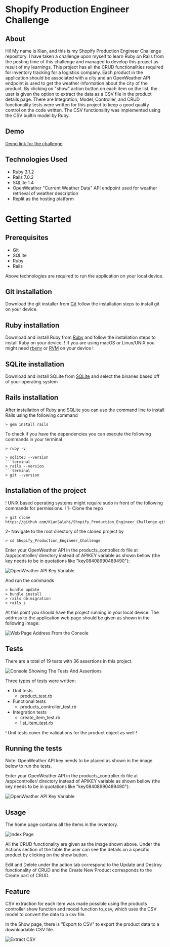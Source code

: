 # Shopify Production Engineer Challenge

## About
Hi! My name is Kian, and this is my Shopify Production Engineer Challenge repository. I have taken a challenge upon myself to learn Ruby on Rails from the posting time of this challenge and managed to develop this project as result of my learnings. This project has all the CRUD functionalities required for inventory tracking for a logistics company. Each product in the application should be associated with a city and an OpenWeather API endpoint is used to get the weather information about the city of the product. By clicking on "show" action button on each item on the list, the user is given the option to extract the data as a CSV file in the product details page. There are Integration, Model, Controller, and CRUD functionality tests were written for this project to keep a good quality control on the code written. The CSV functionality was implemented using the CSV builtin model by Ruby. 

## Demo
[Demo link for the challenge](https://ShopifyProductionEngineerChallenge.kiansalehi.repl.co)
## Technologies Used
* Ruby 3.1.2
* Rails 7.0.2
* SQLite 1.4
* OpenWeather "Current Weather Data" API endpoint used for weather retrieval of weather description
* Replit as the hosting platform

# Getting Started
## Prerequisites
* Git
* SQLite
* Ruby
* Rails

Above technologies are required to run the application on your local device.
## Git installation
Download the git installer from [Git](https://git-scm.com/downloads) follow the installation steps to install git on your device.
## Ruby installation
Download and install Ruby from [Ruby](https://www.ruby-lang.org/en/downloads/) and follow the installation steps to install Ruby on your device.
! If you are using macOS or Linux/UNIX you might need [rbenv](https://github.com/rbenv/rbenv) or [RVM](http://rvm.io/) on your device !
## SQLite installation
Download and install SQLite from [SQLite](https://www.sqlite.org/download.html) and select the binaries based off of your operating system
## Rails installation
After installation of Ruby and SQLite you can use the command line to install Rails using the following command
```terminal
> gem install rails
```
To check if you have the dependencies you can execute the following commands in your terminal
```terminal
> ruby -v
```
```terminal
> sqlite3 --version
```terminal
> rails --version
```terminal
> git --version
```
## Installation of the project
! UNIX based operating systems might require sudo in front of the following commands for permissions. !
1- Clone the repo
```git
> git clone https://github.com/KianSalehi/Shopify_Production_Engineer_Challenge.git
```
2- Navigate to the root directory of the cloned project by
```terminal
> cd Shopify_Production_Engineer_Challenge
```
Enter your OpenWeather API in the products_controller.rb file at /app/controller/ directory instead of APIKEY variable as shown bellow (the key needs to be in quotations like "key08408990489490"):

![OpenWeather API Key Variable](/readme_pictures/OpenWeather_API_Key.png)

And run the commands
```terminal
> bundle update
> bundle install
> rails db:migration
> rails s
```
At this point you should have the project running in your local device. The address to the application web page should be given as shown in the following image:

![Web Page Address From the Console](/readme_pictures/Console_starting_project_link.png)

## Tests
There are a total of 19 tests with 36 assertions in this project.

![Console Showing The Tests And Assertions](/readme_pictures/Tests.png)

Three types of tests were written:
* Unit tests 
    * product_test.rb
* Functional tests
    * products_controller_test.rb
* Integration tests
    * create_item_test.rb
    * list_item_test.rb

! Unit tests cover the validations for the product object as well !

## Running the tests

Note: OpenWeather API key needs to be placed as shown in the image below to run the tests.

Enter your OpenWeather API in the products_controller.rb file at /app/controller/ directory instead of APIKEY variable as shown bellow (the key needs to be in quotations like "key08408990489490"):

![OpenWeather API Key Variable](/readme_pictures/OpenWeather_API_Key.png)

## Usage
The home page contains all the items in the inventory.

![Index Page](/readme_pictures/List_Items_Index.png)

All the CRUD functionality are given as the image shown above. Under the Actions section of the table the user can see the details on a specific product by clicking on the show button. 

Edit and Delete under the action tab correspond to the Update and Destroy functionality of CRUD and the Create New Product corresponds to the Create part of CRUD. 

## Feature

CSV extraction for each item was made possible using the products controller show function and model function to_csv, which uses the CSV model to convert the data to a csv file.

In the Show page, there is "Export to CSV" to export the product data to a downloadable CSV file.

![Extract CSV](/readme_pictures/Extracting_CSV.png)
